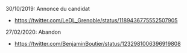 30/10/2019: Annonce du candidat
  - https://twitter.com/LeDL_Grenoble/status/1189436775552507905

27/02/2020: Abandon
  - https://twitter.com/BenjaminBoutier/status/1232981006396919808

